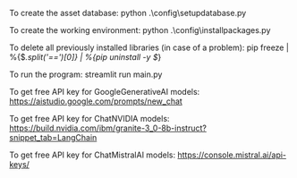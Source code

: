 To create the asset database:
python .\config\setupdatabase.py

To create the working environment:
python .\config\installpackages.py

To delete all previously installed libraries (in case of a problem):
pip freeze | %{$_.split('==')[0]} | %{pip uninstall -y $_}

To run the program:
streamlit run main.py

To get free API key for GoogleGenerativeAI models:
https://aistudio.google.com/prompts/new_chat

To get free API key for ChatNVIDIA models:
https://build.nvidia.com/ibm/granite-3_0-8b-instruct?snippet_tab=LangChain

To get free API key for ChatMistralAI models:
https://console.mistral.ai/api-keys/